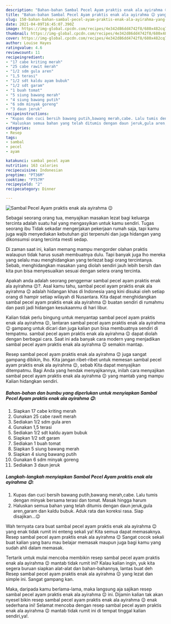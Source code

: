 ```yaml
---
description: "Bahan-bahan Sambal Pecel Ayam praktis enak ala ayirahma 😉 yang lezat Untuk Jualan"
title: "Bahan-bahan Sambal Pecel Ayam praktis enak ala ayirahma 😉 yang lezat Untuk Jualan"
slug: 150-bahan-bahan-sambal-pecel-ayam-praktis-enak-ala-ayirahma-yang-lezat-untuk-jualan
date: 2021-04-09T16:45:07.390Z
image: https://img-global.cpcdn.com/recipes/4e342d86dd4742f8/680x482cq70/sambal-pecel-ayam-praktis-enak-ala-ayirahma-😉-foto-resep-utama.jpg
thumbnail: https://img-global.cpcdn.com/recipes/4e342d86dd4742f8/680x482cq70/sambal-pecel-ayam-praktis-enak-ala-ayirahma-😉-foto-resep-utama.jpg
cover: https://img-global.cpcdn.com/recipes/4e342d86dd4742f8/680x482cq70/sambal-pecel-ayam-praktis-enak-ala-ayirahma-😉-foto-resep-utama.jpg
author: Louise Hayes
ratingvalue: 4.6
reviewcount: 11
recipeingredient:
- "17 cabe kriting merah"
- "25 cabe rawit merah"
- "1/2 sdm gula aren"
- "1,5 terasi"
- "1/2 sdt kaldu ayam bubuk"
- "1/2 sdt garam"
- "1 buah tomat"
- "5 siung bawang merah"
- "4 siung bawang putih"
- "6 sdm minyak goreng"
- "3 daun jeruk"
recipeinstructions:
- "Kupas dan cuci bersih bawang putih,bawang merah,cabe. Lalu tumis dengan minyak bersama terasi dan tomat. Masak hingga harum"
- "Haluskan semua bahan yang telah ditumis dengan daun jeruk,gula aren,garam dan kaldu bubuk. Aduk rata dan koreksi rasa. Siap disajikan...😉"
categories:
- Resep
tags:
- sambal
- pecel
- ayam

katakunci: sambal pecel ayam 
nutrition: 163 calories
recipecuisine: Indonesian
preptime: "PT36M"
cooktime: "PT57M"
recipeyield: "2"
recipecategory: Dinner

---
```



![Sambal Pecel Ayam praktis enak ala ayirahma 😉](https://img-global.cpcdn.com/recipes/4e342d86dd4742f8/680x482cq70/sambal-pecel-ayam-praktis-enak-ala-ayirahma-😉-foto-resep-utama.jpg)

Sebagai seorang orang tua, menyajikan masakan lezat bagi keluarga tercinta adalah suatu hal yang mengasyikan untuk kamu sendiri. Tugas seorang ibu Tidak sekadar mengerjakan pekerjaan rumah saja, tapi kamu juga wajib menyediakan kebutuhan gizi terpenuhi dan juga hidangan yang dikonsumsi orang tercinta mesti sedap.

Di zaman  saat ini, kalian memang mampu mengorder olahan praktis walaupun tidak harus susah membuatnya dulu. Tapi banyak juga lho mereka yang selalu mau menghidangkan yang terlezat bagi orang tercintanya. Sebab, menghidangkan masakan yang diolah sendiri jauh lebih bersih dan kita pun bisa menyesuaikan sesuai dengan selera orang tercinta. 



Apakah anda adalah seorang penggemar sambal pecel ayam praktis enak ala ayirahma 😉?. Asal kamu tahu, sambal pecel ayam praktis enak ala ayirahma 😉 adalah hidangan khas di Indonesia yang kini disukai oleh setiap orang di hampir setiap wilayah di Nusantara. Kita dapat menghidangkan sambal pecel ayam praktis enak ala ayirahma 😉 buatan sendiri di rumahmu dan pasti jadi hidangan kesukaanmu di hari libur.

Kalian tidak perlu bingung untuk menyantap sambal pecel ayam praktis enak ala ayirahma 😉, lantaran sambal pecel ayam praktis enak ala ayirahma 😉 gampang untuk dicari dan juga kalian pun bisa membuatnya sendiri di tempatmu. sambal pecel ayam praktis enak ala ayirahma 😉 dapat diolah dengan berbagai cara. Saat ini ada banyak cara modern yang menjadikan sambal pecel ayam praktis enak ala ayirahma 😉 semakin mantap.

Resep sambal pecel ayam praktis enak ala ayirahma 😉 juga sangat gampang dibikin, lho. Kita jangan ribet-ribet untuk memesan sambal pecel ayam praktis enak ala ayirahma 😉, sebab Kita dapat menyajikan ditempatmu. Bagi Anda yang hendak menyajikannya, inilah cara menyajikan sambal pecel ayam praktis enak ala ayirahma 😉 yang mantab yang mampu Kalian hidangkan sendiri.

<!--inarticleads1-->

##### Bahan-bahan dan bumbu yang diperlukan untuk menyiapkan Sambal Pecel Ayam praktis enak ala ayirahma 😉:

1. Siapkan 17 cabe kriting merah
1. Gunakan 25 cabe rawit merah
1. Sediakan 1/2 sdm gula aren
1. Gunakan 1,5 terasi
1. Sediakan 1/2 sdt kaldu ayam bubuk
1. Siapkan 1/2 sdt garam
1. Sediakan 1 buah tomat
1. Siapkan 5 siung bawang merah
1. Siapkan 4 siung bawang putih
1. Gunakan 6 sdm minyak goreng
1. Sediakan 3 daun jeruk




<!--inarticleads2-->

##### Langkah-langkah menyiapkan Sambal Pecel Ayam praktis enak ala ayirahma 😉:

1. Kupas dan cuci bersih bawang putih,bawang merah,cabe. Lalu tumis dengan minyak bersama terasi dan tomat. Masak hingga harum
1. Haluskan semua bahan yang telah ditumis dengan daun jeruk,gula aren,garam dan kaldu bubuk. Aduk rata dan koreksi rasa. Siap disajikan...😉




Wah ternyata cara buat sambal pecel ayam praktis enak ala ayirahma 😉 yang enak tidak rumit ini enteng sekali ya! Kita semua dapat memasaknya. Resep sambal pecel ayam praktis enak ala ayirahma 😉 Sangat cocok sekali buat kalian yang baru mau belajar memasak maupun juga bagi kamu yang sudah ahli dalam memasak.

Tertarik untuk mulai mencoba membikin resep sambal pecel ayam praktis enak ala ayirahma 😉 mantab tidak rumit ini? Kalau kalian ingin, yuk kita segera buruan siapkan alat-alat dan bahan-bahannya, lantas buat deh Resep sambal pecel ayam praktis enak ala ayirahma 😉 yang lezat dan simple ini. Sangat gampang kan. 

Maka, daripada kamu berlama-lama, maka langsung aja sajikan resep sambal pecel ayam praktis enak ala ayirahma 😉 ini. Dijamin kalian tak akan nyesel bikin resep sambal pecel ayam praktis enak ala ayirahma 😉 enak sederhana ini! Selamat mencoba dengan resep sambal pecel ayam praktis enak ala ayirahma 😉 mantab tidak rumit ini di tempat tinggal kalian sendiri,ya!.

